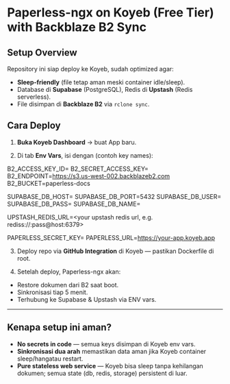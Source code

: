 # Paperless-ngx on Koyeb (Free Tier) with Backblaze B2 Sync

## Setup Overview

Repository ini siap deploy ke Koyeb, sudah optimized agar:
- **Sleep-friendly** (file tetap aman meski container idle/sleep).
- Database di **Supabase** (PostgreSQL), Redis di **Upstash** (Redis serverless).
- File disimpan di **Backblaze B2** via `rclone sync`.

## Cara Deploy

1. **Buka Koyeb Dashboard** → buat App baru.

2. Di tab **Env Vars**, isi dengan (contoh key names):

B2_ACCESS_KEY_ID=<your-backblaze-key-id> B2_SECRET_ACCESS_KEY=<your-backblaze-application-key> B2_ENDPOINT=https://s3.us-west-002.backblazeb2.com B2_BUCKET=paperless-docs

SUPABASE_DB_HOST=<host from supabase> SUPABASE_DB_PORT=5432 SUPABASE_DB_USER=<your db user> SUPABASE_DB_PASS=<your db password> SUPABASE_DB_NAME=<your db name>

UPSTASH_REDIS_URL=<your upstash redis url, e.g. rediss://:pass@host:6379>

PAPERLESS_SECRET_KEY=<random-long-secret> PAPERLESS_URL=https://your-app.koyeb.app

3. Deploy repo via **GitHub Integration** di Koyeb — pastikan Dockerfile di root.

4. Setelah deploy, Paperless-ngx akan:
- Restore dokumen dari B2 saat boot.
- Sinkronisasi tiap 5 menit.
- Terhubung ke Supabase & Upstash via ENV vars.

---

## Kenapa setup ini aman?

- **No secrets in code** — semua keys disimpan di Koyeb env vars.
- **Sinkronisasi dua arah** memastikan data aman jika Koyeb container sleep/hangatau restart.
- **Pure stateless web service** — Koyeb bisa sleep tanpa kehilangan dokumen; semua state (db, redis, storage) persistent di luar.
